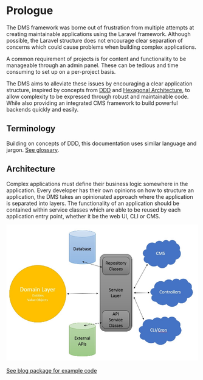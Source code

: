 Prologue
========

The DMS framework was borne out of frustration from multiple attempts at creating
maintainable applications using the Laravel framework. Although possible, the Laravel
structure does not encourage clear separation of concerns which could cause problems when
building complex applications.

A common requirement of projects is for content and functionality to be manageable through an admin panel.
These can be tedious and time consuming to set up on a per-project basis.

The DMS aims to alleviate these issues by encouraging a clear application structure, 
inspired by concepts from [DDD](https://en.wikipedia.org/wiki/Domain-driven_design)
and [Hexagonal Architecture](https://8thlight.com/blog/uncle-bob/2012/08/13/the-clean-architecture.html),
to allow complexity to be expressed through robust and maintainable code. 
While also providing an integrated CMS framework to build powerful backends quickly and easily.

Terminology
-----------

Building on concepts of DDD, this documentation uses similar language and jargon.
[See glossary](http://uniknow.github.io/AgileDev/site/0.1.8-SNAPSHOT/parent/ddd/core/glossary.html).


Architecture
------------

Complex applications must define their business logic somewhere in the application.
Every developer has their own opinions on how to structure an application, the DMS
takes an opinionated approach where the application is separated into layers.
The functionality of an application should be contained within service classes which are
able to be reused by each application entry point, whether it be the web UI, CLI or CMS.

![Architecture Diagram](/resources/images/architecture/overview-1.jpg)

[See blog package for example code](https://github.com/dms-org/package.blog)
